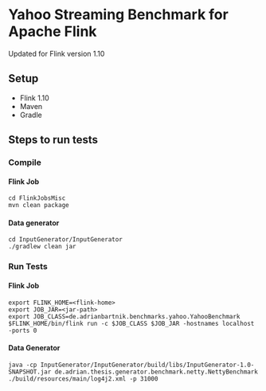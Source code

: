 # Yahoo Streaming Benchmark for Apache Flink
Updated for Flink version 1.10

## Setup
* Flink 1.10
* Maven
* Gradle


## Steps to run tests

### Compile
#### Flink Job
```
cd FlinkJobsMisc
mvn clean package
```
#### Data generator
```
cd InputGenerator/InputGenerator
./gradlew clean jar
```

### Run Tests

#### Flink Job
```
export FLINK_HOME=<flink-home>
export JOB_JAR=<jar-path>
export JOB_CLASS=de.adrianbartnik.benchmarks.yahoo.YahooBenchmark
$FLINK_HOME/bin/flink run -c $JOB_CLASS $JOB_JAR -hostnames localhost -ports 0
```

#### Data Generator
```
java -cp InputGenerator/InputGenerator/build/libs/InputGenerator-1.0-SNAPSHOT.jar de.adrian.thesis.generator.benchmark.netty.NettyBenchmark ./build/resources/main/log4j2.xml -p 31000
```
